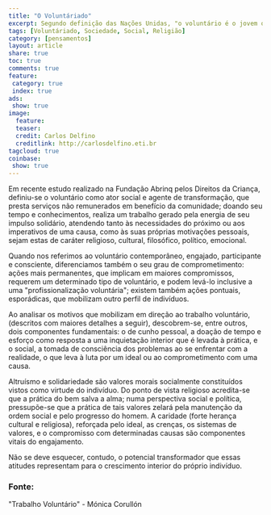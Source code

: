 ```yaml
---
title: "O Voluntáriado"
excerpt: Segundo definição das Nações Unidas, "o voluntário é o jovem ou o adulto que, devido a seu interesse pessoal e ao seu espírito cívico, dedica parte do seu tempo, sem remuneração alguma, a diversas formas de atividades, organizadas ou não, de bem estar social, ou outros campos..."
tags: [Voluntáriado, Sociedade, Social, Religião]
category: [pensamentos]
layout: article
share: true
toc: true
comments: true
feature:
 category: true
 index: true
ads: 
 show: true
image:
  feature:
  teaser: 
  credit: Carlos Delfino
  creditlink: http://carlosdelfino.eti.br
tagcloud: true
coinbase:
 show: true
--- 
```



Em recente estudo realizado na Fundação Abrinq pelos Direitos da 
Criança, definiu-se o voluntário como ator social e agente de 
transformação, que presta serviços não remunerados em benefício da 
comunidade; doando seu tempo e conhecimentos, realiza um trabalho 
gerado pela energia de seu impulso solidário, atendendo tanto às 
necessidades do próximo ou aos imperativos de uma causa, como às 
suas próprias motivações pessoais, sejam estas de caráter religioso, 
cultural, filosófico, político, emocional.

Quando nos referimos ao voluntário contemporâneo, engajado, 
participante e consciente, diferenciamos também o seu grau de 
comprometimento: ações mais permanentes, que implicam em maiores 
compromissos, requerem um determinado tipo de voluntário, e podem 
levá-lo inclusive a uma "profissionalização voluntária"; existem 
também ações pontuais, esporádicas, que mobilizam outro perfil de 
indivíduos.

Ao analisar os motivos que mobilizam em direção ao trabalho 
voluntário, (descritos com maiores detalhes a seguir), descobrem-se, 
entre outros, dois componentes fundamentais: o de cunho pessoal, a 
doação de tempo e esforço como resposta a uma inquietação interior 
que é levada à prática, e o social, a tomada de consciência dos 
problemas ao se enfrentar com a realidade, o que leva à luta por 
um ideal ou ao comprometimento com uma causa.

Altruísmo e solidariedade são valores morais socialmente 
constituídos vistos como virtude do indivíduo. Do ponto de vista 
religioso acredita-se que a prática do bem salva a alma; numa 
perspectiva social e política, pressupõe-se que a prática de tais 
valores zelará pela manutenção da ordem social e pelo progresso do 
homem. A caridade (forte herança cultural e religiosa), reforçada 
pelo ideal, as crenças, os sistemas de valores, e o compromisso com 
determinadas causas são componentes vitais do engajamento.

Não se deve esquecer, contudo, o potencial transformador que essas 
atitudes representam para o crescimento interior do próprio indivíduo.

### Fonte: 

"Trabalho Voluntário" - Mónica Corullón
